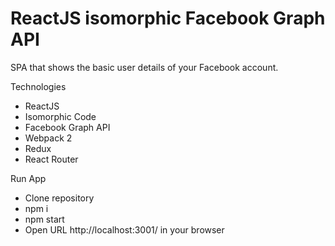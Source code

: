 # ReactJS isomorphic Facebook Graph API

SPA that shows the basic user details of your Facebook account.

Technologies
  - ReactJS
  - Isomorphic Code
  - Facebook Graph API
  - Webpack 2
  - Redux
  - React Router


Run App

  - Clone repository
  - npm i
  - npm start
  - Open URL http://localhost:3001/ in your browser
